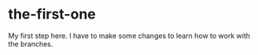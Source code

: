 # the-first-one
My first step here. I have to make some changes to learn how to work with the branches.
